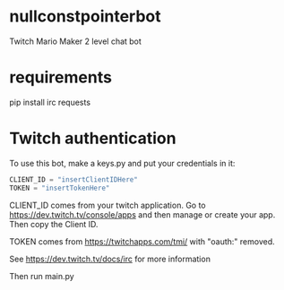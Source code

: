 # nullconstpointerbot
Twitch Mario Maker 2 level chat bot

# requirements
pip install irc requests

# Twitch authentication

To use this bot, make a keys.py and put your credentials in it:

```python
CLIENT_ID = "insertClientIDHere"
TOKEN = "insertTokenHere"
```

CLIENT_ID comes from your twitch application. Go to https://dev.twitch.tv/console/apps and then manage or create your app. Then copy the Client ID.

TOKEN comes from https://twitchapps.com/tmi/ with "oauth:" removed.

See https://dev.twitch.tv/docs/irc for more information

Then run main.py
